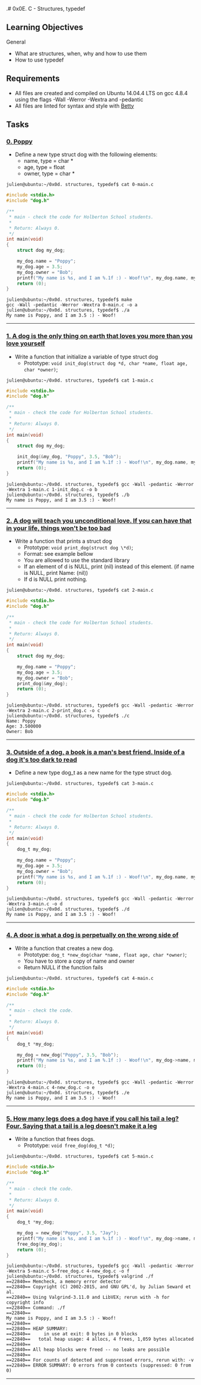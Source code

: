 .# 0x0E. C - Structures, typedef

## Learning Objectives

General

- What are structures, when, why and how to use them
- How to use typedef

## Requirements

- All files are created and compiled on Ubuntu 14.04.4 LTS on gcc 4.8.4 using the flags -Wall -Werror -Wextra and -pedantic
- All files are linted for syntax and style with [Betty](https://github.com/holbertonschool/Betty)

## Tasks

### [0. Poppy](./dog.h)

- Define a new type struct dog with the following elements:
  - name, type = char \*
  - age, type = float
  - owner, type = char \*

```
julien@ubuntu:~/0x0d. structures, typedef$ cat 0-main.c
```

```c
#include <stdio.h>
#include "dog.h"

/**
 * main - check the code for Holberton School students.
 *
 * Return: Always 0.
 */
int main(void)
{
    struct dog my_dog;

    my_dog.name = "Poppy";
    my_dog.age = 3.5;
    my_dog.owner = "Bob";
    printf("My name is %s, and I am %.1f :) - Woof!\n", my_dog.name, my_dog.age);
    return (0);
}
```

```
julien@ubuntu:~/0x0d. structures, typedef$ make
gcc -Wall -pedantic -Werror -Wextra 0-main.c -o a
julien@ubuntu:~/0x0d. structures, typedef$ ./a
My name is Poppy, and I am 3.5 :) - Woof!
```

---

### [1. A dog is the only thing on earth that loves you more than you love yourself](./1-init_dog.c)

- Write a function that initialize a variable of type struct dog
  - Prototype: `void init_dog(struct dog *d, char *name, float age, char *owner)`;

```
julien@ubuntu:~/0x0d. structures, typedef$ cat 1-main.c
```

```c
#include <stdio.h>
#include "dog.h"

/**
 * main - check the code for Holberton School students.
 *
 * Return: Always 0.
 */
int main(void)
{
    struct dog my_dog;

    init_dog(&my_dog, "Poppy", 3.5, "Bob");
    printf("My name is %s, and I am %.1f :) - Woof!\n", my_dog.name, my_dog.age);
    return (0);
}
```

```
julien@ubuntu:~/0x0d. structures, typedef$ gcc -Wall -pedantic -Werror -Wextra 1-main.c 1-init_dog.c -o b
julien@ubuntu:~/0x0d. structures, typedef$ ./b
My name is Poppy, and I am 3.5 :) - Woof!
```

---

### [2. A dog will teach you unconditional love. If you can have that in your life, things won't be too bad](./2-print_dog.c)

- Write a function that prints a struct dog
  - Prototype: `void print_dog(struct dog \*d)`;
  - Format: see example bellow
  - You are allowed to use the standard library
  - If an element of d is NULL, print (nil) instead of this element. (if name is NULL, print Name: (nil))
  - If d is NULL print nothing.

```
julien@ubuntu:~/0x0d. structures, typedef$ cat 2-main.c
```

```c
#include <stdio.h>
#include "dog.h"

/**
 * main - check the code for Holberton School students.
 *
 * Return: Always 0.
 */
int main(void)
{
    struct dog my_dog;

    my_dog.name = "Poppy";
    my_dog.age = 3.5;
    my_dog.owner = "Bob";
    print_dog(&my_dog);
    return (0);
}
```

```
julien@ubuntu:~/0x0d. structures, typedef$ gcc -Wall -pedantic -Werror -Wextra 2-main.c 2-print_dog.c -o c
julien@ubuntu:~/0x0d. structures, typedef$ ./c
Name: Poppy
Age: 3.500000
Owner: Bob
```

---

### [3. Outside of a dog, a book is a man's best friend. Inside of a dog it's too dark to read](./dog.h)

- Define a new type dog_t as a new name for the type struct dog.

```
julien@ubuntu:~/0x0d. structures, typedef$ cat 3-main.c
```

```c
#include <stdio.h>
#include "dog.h"

/**
 * main - check the code for Holberton School students.
 *
 * Return: Always 0.
 */
int main(void)
{
    dog_t my_dog;

    my_dog.name = "Poppy";
    my_dog.age = 3.5;
    my_dog.owner = "Bob";
    printf("My name is %s, and I am %.1f :) - Woof!\n", my_dog.name, my_dog.age);
    return (0);
}
```

```
julien@ubuntu:~/0x0d. structures, typedef$ gcc -Wall -pedantic -Werror -Wextra 3-main.c -o d
julien@ubuntu:~/0x0d. structures, typedef$ ./d
My name is Poppy, and I am 3.5 :) - Woof!
```

---

### [4. A door is what a dog is perpetually on the wrong side of](./4-new_dog.c)

- Write a function that creates a new dog.
  - Prototype: `dog_t *new_dog(char *name, float age, char *owner)`;
  - You have to store a copy of name and owner
  - Return NULL if the function fails

```
julien@ubuntu:~/0x0d. structures, typedef$ cat 4-main.c
```

```c
#include <stdio.h>
#include "dog.h"

/**
 * main - check the code.
 *
 * Return: Always 0.
 */
int main(void)
{
    dog_t *my_dog;

    my_dog = new_dog("Poppy", 3.5, "Bob");
    printf("My name is %s, and I am %.1f :) - Woof!\n", my_dog->name, my_dog->age);
    return (0);
}
```

```
julien@ubuntu:~/0x0d. structures, typedef$ gcc -Wall -pedantic -Werror -Wextra 4-main.c 4-new_dog.c -o e
julien@ubuntu:~/0x0d. structures, typedef$ ./e
My name is Poppy, and I am 3.5 :) - Woof!
```

---

### [5. How many legs does a dog have if you call his tail a leg? Four. Saying that a tail is a leg doesn't make it a leg](./5-free_dog.c)

- Write a function that frees dogs.
  - Prototype: `void free_dog(dog_t *d)`;

```
julien@ubuntu:~/0x0d. structures, typedef$ cat 5-main.c
```

```c
#include <stdio.h>
#include "dog.h"

/**
 * main - check the code.
 *
 * Return: Always 0.
 */
int main(void)
{
    dog_t *my_dog;

    my_dog = new_dog("Poppy", 3.5, "Jay");
    printf("My name is %s, and I am %.1f :) - Woof!\n", my_dog->name, my_dog->age);
    free_dog(my_dog);
    return (0);
}
```

```
julien@ubuntu:~/0x0d. structures, typedef$ gcc -Wall -pedantic -Werror -Wextra 5-main.c 5-free_dog.c 4-new_dog.c -o f
julien@ubuntu:~/0x0d. structures, typedef$ valgrind ./f
==22840== Memcheck, a memory error detector
==22840== Copyright (C) 2002-2015, and GNU GPL'd, by Julian Seward et al.
==22840== Using Valgrind-3.11.0 and LibVEX; rerun with -h for copyright info
==22840== Command: ./f
==22840==
My name is Poppy, and I am 3.5 :) - Woof!
==22840==
==22840== HEAP SUMMARY:
==22840==     in use at exit: 0 bytes in 0 blocks
==22840==   total heap usage: 4 allocs, 4 frees, 1,059 bytes allocated
==22840==
==22840== All heap blocks were freed -- no leaks are possible
==22840==
==22840== For counts of detected and suppressed errors, rerun with: -v
==22840== ERROR SUMMARY: 0 errors from 0 contexts (suppressed: 0 from 0)
```

---
